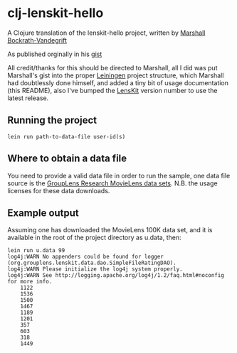 # clj-lenskit-hello

A Clojure translation of the lenskit-hello project, written by [Marshall Bockrath-Vandegrift](https://github.com/llasram)

As published orginally in his [gist](https://gist.github.com/llasram/6472144)

All credit/thanks for this should be directed to Marshall, all I did was put Marshall's gist into the proper [Leiningen](https://github.com/technomancy/leiningen) project structure, which Marshall had doubtlessly done himself, and added a tiny bit of usage documentation (this README), also I've bumped the [LensKit](http://lenskit.grouplens.org) version number to use the latest release. 

## Running the project

	lein run path-to-data-file user-id(s)

## Where to obtain a data file

You need to provide a valid data file in order to run the sample, one data file source is the [GroupLens Research MovieLens data sets](http://www.grouplens.org/node/12).
N.B. the usage licenses for these data downloads.

## Example output

Assuming one has downloaded the MovieLens 100K data set, and it is available in the root of the project directory as u.data, then:

	lein run u.data 99
	log4j:WARN No appenders could be found for logger (org.grouplens.lenskit.data.dao.SimpleFileRatingDAO).
	log4j:WARN Please initialize the log4j system properly.
	log4j:WARN See http://logging.apache.org/log4j/1.2/faq.html#noconfig for more info.
	 	1122
 		1536
		1500
		1467
		1189
		1201
		357
		603
		318
		1449
		


